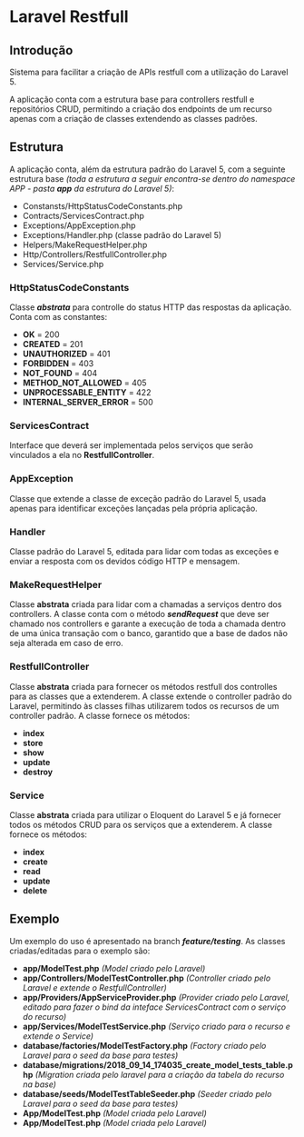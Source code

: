 # Laravel Restfull

## Introdução
Sistema para facilitar a criação de APIs restfull com a utilização do Laravel 5.

A aplicação conta com a estrutura base para controllers restfull e repositórios CRUD, permitindo a criação dos endpoints de um recurso apenas com a criação de classes extendendo as classes padrões.

## Estrutura
A aplicação conta, além da estrutura padrão do Laravel 5, com a seguinte estrutura base _(toda a estrutura a seguir encontra-se dentro do namespace APP - pasta __app__ da estrutura do Laravel 5)_:
  - Constansts/HttpStatusCodeConstants.php
  - Contracts/ServicesContract.php
  - Exceptions/AppException.php
  - Exceptions/Handler.php (classe padrão do Laravel 5)
  - Helpers/MakeRequestHelper.php
  - Http/Controllers/RestfullController.php
  - Services/Service.php

### HttpStatusCodeConstants
Classe ___abstrata___ para controlle do status HTTP das respostas da aplicação.
Conta com as constantes:
  - __OK__ = 200
  - __CREATED__ = 201
  - __UNAUTHORIZED__ = 401
  - __FORBIDDEN__ = 403
  - __NOT_FOUND__ = 404
  - __METHOD_NOT_ALLOWED__ = 405
  - __UNPROCESSABLE_ENTITY__ = 422
  - __INTERNAL_SERVER_ERROR__ = 500

### ServicesContract
Interface que deverá ser implementada pelos serviços que serão vinculados a ela no __RestfullController__.
### AppException
Classe que extende a classe de exceção padrão do Laravel 5, usada apenas para identificar exceções lançadas pela própria aplicação.
### Handler
Classe padrão do Laravel 5, editada para lidar com todas as exceções e enviar a resposta com os devidos código HTTP e mensagem. 
### MakeRequestHelper
Classe __abstrata__ criada para lidar com a chamadas a serviços dentro dos controllers. A classe conta com o método ___sendRequest___ que deve ser chamado nos controllers e garante a execução de toda a chamada dentro de uma única transação com o banco, garantido que a base de dados não seja alterada em caso de erro.
### RestfullController
Classe __abstrata__ criada para fornecer os métodos restfull dos controlles para as classes que a extenderem. A classe extende o controller padrão do Laravel, permitindo às classes filhas utilizarem todos os recursos de um controller padrão. A classe fornece os métodos:
 - __index__  
 - __store__
 - __show__
 - __update__
 - __destroy__
### Service
Classe __abstrata__ criada para utilizar o Eloquent do Laravel 5 e já fornecer todos os métodos CRUD para os serviços que a extenderem. A classe fornece os métodos:
 - __index__  
 - __create__
 - __read__
 - __update__
 - __delete__
## Exemplo
Um exemplo do uso é apresentado na branch ___feature/testing___.
As classes criadas/editadas para o exemplo são:
 - __app/ModelTest.php__ _(Model criado pelo Laravel)_
 - __app/Controllers/ModelTestController.php__ _(Controller criado pelo Laravel e extende o RestfullController)_
 - __app/Providers/AppServiceProvider.php__ _(Provider criado pelo Laravel, editado para fazer o bind da inteface ServicesContract com o serviço do recurso)_
 - __app/Services/ModelTestService.php__ _(Serviço criado para o recurso e extende o Service)_
 - __database/factories/ModelTestFactory.php__ _(Factory criado pelo Laravel para o seed da base para testes)_
 - __database/migrations/2018_09_14_174035_create_model_tests_table.php__ _(Migration criada pelo laravel para a criação da tabela do recurso na base)_
 - __database/seeds/ModelTestTableSeeder.php__ _(Seeder criado pelo Laravel para o seed da base para testes)_
 - __App/ModelTest.php__ _(Model criada pelo Laravel)_
 - __App/ModelTest.php__ _(Model criada pelo Laravel)_